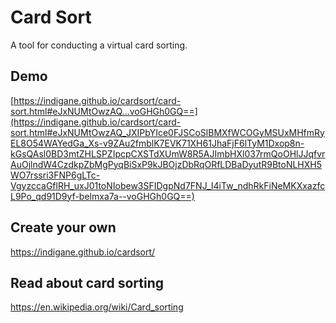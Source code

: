 # Card Sort

A tool for conducting a virtual card sorting.

## Demo

[https://indigane.github.io/cardsort/card-sort.html#eJxNUMtOwzAQ...voGHGh0GQ==](https://indigane.github.io/cardsort/card-sort.html#eJxNUMtOwzAQ_JXIPbYIce0FJSCoSlBMXfWCOGyMSUxMHfmRyEL8O54WAYedGa_Xs-v9ZAu2fmblK7EVK71XH61JhaFjF6lTyM1Dxop8n-kGsQAsl0BD3mtZHLSPZIpcpCXSTdXUmW8R5AJImbHXl037rmQoOHlJJqfvrAuOjlndW4CzdkpZbMgPyqBiSxP9kJBOjzDbRqORfLDBaDyutR9BtoNLHXH5WO7rssri3FNP6gLTc-VgyzccaGflRH_uxJ01toNIobew3SFIDgpNd7FNJ_I4iTw_ndhRkFiNeMKXxazfcL9Po_qd91D9yf-belmxa7a--voGHGh0GQ==)

## Create your own

https://indigane.github.io/cardsort/

## Read about card sorting

https://en.wikipedia.org/wiki/Card_sorting
